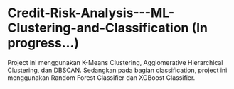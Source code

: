 <h1> Credit-Risk-Analysis---ML-Clustering-and-Classification (In progress...) </h1>

<p> Project ini menggunakan K-Means Clustering, Agglomerative Hierarchical Clustering, dan DBSCAN. Sedangkan pada bagian classification, project ini menggunakan Random Forest Classifier dan XGBoost Classifier.
